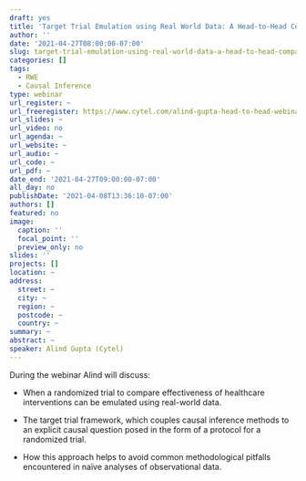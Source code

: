 ```yaml
---
draft: yes
title: 'Target Trial Emulation using Real World Data: A Head-to-Head Comparison of Antihyperglycemic Therapies for Type 2 Diabetes'
author: ''
date: '2021-04-27T08:00:00-07:00'
slug: target-trial-emulation-using-real-world-data-a-head-to-head-comparison-of-antihyperglycemic-therapies-for-type-2-diabetes
categories: []
tags: 
  - RWE
  - Causal Inference
type: webinar
url_register: ~
url_freeregister: https://www.cytel.com/alind-gupta-head-to-head-webinar-reg?utm_campaign=2021%20RWA%20Regulatory&utm_medium=email&_hsenc=p2ANqtz-8vD0xDb8vL-zTFBrvPZGKVE8d9mLkFXCSdXYDprDDjAKnp5kdJCaD37MgXlH68Gl4Hro1f2iBnWjREhaoNvnfznu2Qiw&_hsmi=120332005&utm_content=120332005&utm_source=hs_email&hsCtaTracking=a200668a-cc5a-4d78-8ae5-84d184132338%7Cd1d4dfea-b6c8-488e-a081-c086255daa6a
url_slides: ~
url_video: no
url_agenda: ~
url_website: ~
url_audio: ~
url_code: ~
url_pdf: ~
date_end: '2021-04-27T09:00:00-07:00'
all_day: no
publishDate: '2021-04-08T13:36:10-07:00'
authors: []
featured: no
image:
  caption: ''
  focal_point: ''
  preview_only: no
slides: ''
projects: []
location: ~
address:
  street: ~
  city: ~
  region: ~
  postcode: ~
  country: ~
summary: ~
abstract: ~
speaker: Alind Gupta (Cytel)
---
```

<!--more-->
During the webinar Alind will discuss:  

- When a randomized trial to compare effectiveness of healthcare interventions can be emulated using real-world data.  

- The target trial framework, which couples causal inference methods to an explicit causal question posed in the form of a protocol for a randomized trial.  

- How this approach helps to avoid common methodological pitfalls encountered in naïve analyses of observational data.  

